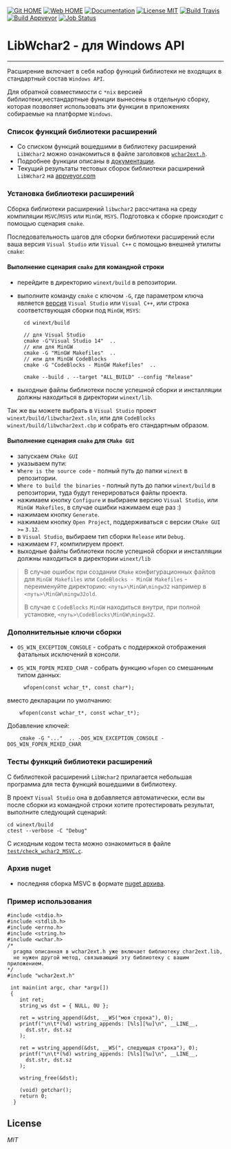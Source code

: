 
[![Git HOME](https://img.shields.io/badge/Home-Git-brightgreen.svg?style=flat)](https://github.com/ClnViewer/LibWchar2)
[![Web HOME](https://img.shields.io/badge/Home-Web-brightgreen.svg?style=flat)](https://github.com/ClnViewer/LibWchar2/blob/master/docs/README.RU.md)
[![Documentation](https://img.shields.io/badge/Documentation-DOC-brightgreen.svg?style=flat)](https://clnviewer.github.io/LibWchar2/docs/html/wchar2.html)
[![License MIT](https://img.shields.io/badge/License-MIT-brightgreen.svg?style=flat)](https://github.com/ClnViewer/LibWchar2/blob/master/LICENSE)
[![Build Travis](https://travis-ci.com/ClnViewer/LibWchar2.svg)](https://travis-ci.com/ClnViewer/LibWchar2)
[![Build Appveyor](https://ci.appveyor.com/api/projects/status/5s47u3irthu3icqo?svg=true)](https://ci.appveyor.com/project/ClnViewer/libwchar2)
[![Job Status](https://inspecode.rocro.com/badges/github.com/ClnViewer/LibWchar2/status?token=EjhrEOus5kCYzf9OVjBAPrjGFe23VmAQertYJc6gSDM)](https://inspecode.rocro.com/jobs/github.com/ClnViewer/LibWchar2/latest?completed=true)

# LibWchar2 - для Windows API
----------
 
Расширение включает в себя набор функций библиотеки не входящих в стандартный состав `Windows API`.  

Для обратной совместимости с `*nix` версией библиотеки,нестандартные функции вынесены в отдельную сборку, которая позволяет использовать эти функции в приложениях собираемые на платформе `Windows`.

### Список функций библиотеки расширений

- Со списком функций вошедшими в библиотеку расширений `LibWchar2` можно ознакомиться в файле заголовков [`wchar2ext.h`](https://github.com/ClnViewer/LibWchar2/blob/master/include/wchar2ext.h).  
- Подробнее функции описаны в [документации](https://clnviewer.github.io/LibWchar2/docs/html/wchar2.html).  
- Текущий результаты тестовых сборок библиотеки расширений `LibWchar2` на [appveyor.com](https://ci.appveyor.com/project/ClnViewer/libwchar2)

### Установка библиотеки расширений

Сборка библиотеки расширений `libwchar2` рассчитана на среду компиляции `MSVC`/`MSVS` или `MinGW`, `MSYS`. Подготовка к сборке происходит с помощью сценария `cmake`.

Последовательность шагов для сборки библиотеки расширений если ваша версия `Visual Studio` или `Visual C++` с помощью внешней утилиты `cmake`:

#### Выполнение сценария `cmake` для командной строки 

- перейдите в директорию `winext/build` в репозитории.
- выполните команду `cmake` с ключом `-G`, где параметром ключа является [версия](https://cmake.org/cmake/help/v3.4/manual/cmake-generators.7.html#visual-studio-generators) `Visual Studio` или `Visual C++`, или строка соответствующая сборки под `MinGW`, `MSYS`:

        cd winext/build

        // для Visual Studio
        cmake -G"Visual Studio 14"  .. 
        // или для MinGW
        cmake -G "MinGW Makefiles"  ..
        // или для MinGW CodeBlocks
        cmake -G "CodeBlocks - MinGW Makefiles"  ..

        cmake --build . --target "ALL_BUILD" --config "Release"

- выходные файлы библиотеки после успешной сборки и инсталляции должны находиться в директории `winext/lib`.

Так же вы можете выбрать в `Visual Studio` проект `winext/build/libwchar2ext.sln`, или для `CodeBlocks` `winext/build/libwchar2ext.cbp` и собрать его стандартным образом.


#### Выполнение сценария `cmake` для `CMake GUI`

- запускаем `CMake GUI`
- указываем пути:
 - `Where is the source code` - полный путь до папки `winext` в репозитории.
 - `Where to build the binaries` - полный путь до папки `winext/build` в репозитории, туда будут генерироваться файлы проекта.
- нажимаем кнопку `Configure` и выбираем версию `Visual Studio`, или `MinGW Makefiles`, в случае ошибки нажимаем еще раз :)
- нажимаем кнопку `Generate`.
- нажимаем кнопку `Open Project`, поддерживаться с версии `CMake GUI` `>=` `3.12`.
- в `Visual Studio`, выбираем тип сборки `Release` или `Debug`.
- нажимаем `F7`, компилируем проект.
- выходные файлы библиотеки после успешной сборки и инсталляции должны находиться в директории `winext/lib`


> В случае ошибок при создании `CMake` конфигурационных файлов для `MinGW Makefiles` или `CodeBlocks - MinGW Makefiles` - переименуйте директорию:
> `<путь>\MinGW\mingw32` например в `<путь>\MinGW\mingw32old`.
> 
> В случае с `CodeBlocks` `MinGW` находиться внутри, при полной установке, `<путь>\CodeBlocks\MinGW\mingw32`.

### Дополнительные ключи сборки

- `OS_WIN_EXCEPTION_CONSOLE` - собрать с поддержкой отображения фатальных исключений в консоли.
- `OS_WIN_FOPEN_MIXED_CHAR` - собрать функцию `wfopen` со смешанным типом данных:

        wfopen(const wchar_t*, const char*);
вместо декларации по умолчанию:

        wfopen(const wchar_t*, const wchar_t*);

Добавление ключей:

        cmake -G "..."  .. -DOS_WIN_EXCEPTION_CONSOLE -DOS_WIN_FOPEN_MIXED_CHAR


### Тесты функций библиотеки расширений

С библиотекой расширений `LibWchar2`  прилагается небольшая программа для теста функций вошедшими в библиотеку.  

В проект `Visual Studio` она в добавляется автоматически, если вы после сборки из командной строки хотите протестировать результат, выполните следующий сценарий:

    cd winext/build
    ctest --verbose -C "Debug"

С исходным кодом теста можно ознакомиться в файле [`test/check_wchar2_MSVC.c`](https://github.com/ClnViewer/LibWchar2/blob/master/test/check_wchar2_MSVC.c).

### Архив nuget

- последняя сборка MSVC в формате [nuget архива](https://github.com/ClnViewer/LibWchar2/tree/master/docs/nuget).

### Пример использования

    #include <stdio.h>
    #include <stdlib.h>
    #include <errno.h>
    #include <string.h>
    #include <wchar.h>
    /*
      pragma описанная в wchar2ext.h уже включает библиотеку char2ext.lib,
      не нужен другой метод, связывающий эту библиотеку с вашим приложением.
    */
    #include "wchar2ext.h"

     int main(int argc, char *argv[])
     {
        int ret;
        string_ws dst = { NULL, 0U };

        ret = wstring_append(&dst, __WS("моя строка"), 0);
        printf("\n\t*(%d) wstring_appends: [%ls][%u]\n", __LINE__,
          dst.str, dst.sz
        );

        ret = wstring_append(&dst, __WS(", следующая строка"), 0);
        printf("\n\t*(%d) wstring_appends: [%ls][%u]\n", __LINE__,
          dst.str, dst.sz
        );

        wstring_free(&dst);

        (void) getchar();
        return 0;
      }

## License

_MIT_

